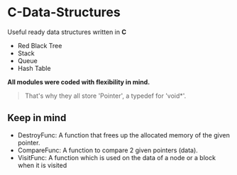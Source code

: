 # C-Data-Structures
Useful ready data structures written in **C**

- Red Black Tree
- Stack
- Queue
- Hash Table

**All modules were coded with flexibility in mind.**
>That's why they all store 'Pointer', a typedef for 'void*'.

## Keep in mind
- DestroyFunc: A function that frees up the allocated memory of the given pointer.
- CompareFunc: A function to compare 2 given pointers (data).
- VisitFunc: A function which is used on the data of a node or a block when it is visited




